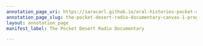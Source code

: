 ```yaml
---
annotation_page_uri: https://saracarl.github.io/oral-histories-pocket-desert/annotations/the-pocket-desert-radio-documentary-canvas-1-program--discussion-after-hyman-and-o-connor.json
annotation_page_slug: the-pocket-desert-radio-documentary-canvas-1-program--discussion-after-hyman-and-o-connor
layout: annotation_page
manifest_label: The Pocket Desert Radio Documentary

---
```

